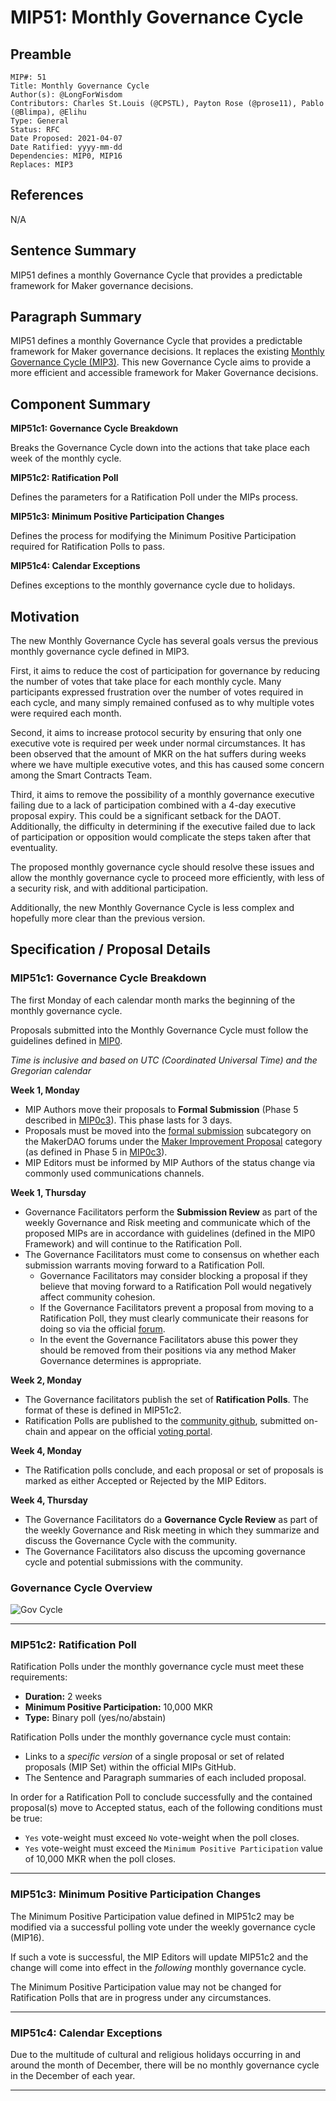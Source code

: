 # MIP51: Monthly Governance Cycle

## Preamble
```
MIP#: 51
Title: Monthly Governance Cycle
Author(s): @LongForWisdom 
Contributors: Charles St.Louis (@CPSTL), Payton Rose (@prose11), Pablo (@Blimpa), @Elihu
Type: General
Status: RFC
Date Proposed: 2021-04-07
Date Ratified: yyyy-mm-dd
Dependencies: MIP0, MIP16
Replaces: MIP3
```

## References
N/A

## Sentence Summary

MIP51 defines a monthly Governance Cycle that provides a predictable framework for Maker governance decisions.

## Paragraph Summary

MIP51 defines a monthly Governance Cycle that provides a predictable framework for Maker governance decisions. It replaces the existing [Monthly Governance Cycle (MIP3)](https://github.com/makerdao/mips/tree/master/MIP3). This new Governance Cycle aims to provide a more efficient and accessible framework for Maker Governance decisions.

## Component Summary

**MIP51c1: Governance Cycle Breakdown**

Breaks the Governance Cycle down into the actions that take place each week of the monthly cycle.

**MIP51c2: Ratification Poll**

Defines the parameters for a Ratification Poll under the MIPs process.

**MIP51c3: Minimum Positive Participation Changes**

Defines the process for modifying the Minimum Positive Participation required for Ratification Polls to pass.

**MIP51c4: Calendar Exceptions** 

Defines exceptions to the monthly governance cycle due to holidays.



## Motivation

The new Monthly Governance Cycle has several goals versus the previous monthly governance cycle defined in MIP3.

First, it aims to reduce the cost of participation for governance by reducing the number of votes that take place for each monthly cycle. Many participants expressed frustration over the number of votes required in each cycle, and many simply remained confused as to why multiple votes were required each month.

Second, it aims to increase protocol security by ensuring that only one executive vote is required per week under normal circumstances. It has been observed that the amount of MKR on the hat suffers during weeks where we have multiple executive votes, and this has caused some concern among the Smart Contracts Team.

Third, it aims to remove the possibility of a monthly governance executive failing due to a lack of participation combined with a 4-day executive proposal expiry. This could be a significant setback for the DAOT. Additionally, the difficulty in determining if the executive failed due to lack of participation or opposition would complicate the steps taken after that eventuality. 

The proposed monthly governance cycle should resolve these issues and allow the monthly governance cycle to proceed more efficiently, with less of a security risk, and with additional participation.

Additionally, the new Monthly Governance Cycle is less complex and hopefully more clear than the previous version.

## Specification / Proposal Details

### MIP51c1: Governance Cycle Breakdown

The first Monday of each calendar month marks the beginning of the monthly governance cycle.

Proposals submitted into the Monthly Governance Cycle must follow the guidelines defined in [MIP0](https://github.com/makerdao/mips/blob/master/MIP0/mip0.md).

*Time is inclusive and based on UTC (Coordinated Universal Time) and the Gregorian calendar*

**Week 1, Monday**
-   MIP Authors move their proposals to **Formal Submission** (Phase 5 described in [MIP0c3](https://github.com/makerdao/mips/blob/master/MIP0/mip0.md#mip0c3-the-mip-lifecycle)). This phase lasts for 3 days.
-   Proposals must be moved into the [formal submission](https://forum.makerdao.com/c/mips/fs/16) subcategory on the MakerDAO forums under the [Maker Improvement Proposal](https://forum.makerdao.com/c/mips/14) category (as defined in Phase 5 in [MIP0c3](https://github.com/makerdao/mips/blob/master/MIP0/mip0.md#mip0c3-the-mip-lifecycle)).
-   MIP Editors must be informed by MIP Authors of the status change via commonly used communications channels.

**Week 1, Thursday**
-  Governance Facilitators perform the **Submission Review** as part of the weekly Governance and Risk meeting and communicate which of the proposed MIPs are in accordance with guidelines (defined in the MIP0 Framework) and will continue to the Ratification Poll.
- The Governance Facilitators must come to consensus on whether each submission warrants moving forward to a Ratification Poll.
    - Governance Facilitators may consider blocking a proposal if they believe that moving forward to a Ratification Poll would negatively affect community cohesion.
    - If the Governance Facilitators prevent a proposal from moving to a Ratification Poll, they must clearly communicate their reasons for doing so via the official [forum](https://forum.makerdao.com).
    - In the event the Governance Facilitators abuse this power they should be removed from their positions via any method Maker Governance determines is appropriate.

**Week 2, Monday**
-   The Governance facilitators publish the set of **Ratification Polls**. The format of these is defined in MIP51c2.
-   Ratification Polls are published to the [community github](https://github.com/makerdao/community/tree/master/governance/polls), submitted on-chain and appear on the official [voting portal](https://vote.makerdao.com/).

**Week 4, Monday**
-   The Ratification polls conclude, and each proposal or set of proposals is marked as either Accepted or Rejected by the MIP Editors.

**Week 4, Thursday**
- The Governance Facilitators do a **Governance Cycle Review** as part of the weekly Governance and Risk meeting in which they summarize and discuss the Governance Cycle with the community.
- The Governance Facilitators also discuss the upcoming governance cycle and potential submissions with the community.

### Governance Cycle Overview

![Gov Cycle]()

---

### MIP51c2: Ratification Poll

Ratification Polls under the monthly governance cycle must meet these requirements:
* **Duration:** 2 weeks
* **Minimum Positive Participation:** 10,000 MKR
* **Type:** Binary poll (yes/no/abstain)

Ratification Polls under the monthly governance cycle must contain:
* Links to a *specific version* of a single proposal or set of related proposals (MIP Set) within the official MIPs GitHub.
* The Sentence and Paragraph summaries of each included proposal.

In order for a Ratification Poll to conclude successfully and the contained proposal(s) move to Accepted status, each of the following conditions must be true:
* `Yes` vote-weight must exceed `No` vote-weight when the poll closes.
* `Yes` vote-weight must exceed the `Minimum Positive Participation` value of 10,000 MKR when the poll closes.

---

### MIP51c3: Minimum Positive Participation Changes

The Minimum Positive Participation value defined in MIP51c2 may be modified via a successful polling vote under the weekly governance cycle (MIP16).

If such a vote is successful, the MIP Editors will update MIP51c2 and the change will come into effect in the _following_ monthly governance cycle.

The Minimum Positive Participation value may not be changed for Ratification Polls that are in progress under any circumstances.

---

### MIP51c4: Calendar Exceptions

Due to the multitude of cultural and religious holidays occurring in and around the month of December, there will be no monthly governance cycle in the December of each year.

---
